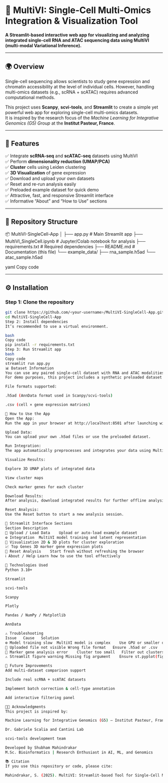 # 🔬 MultiVI: Single-Cell Multi-Omics Integration & Visualization Tool

**A Streamlit-based interactive web app for visualizing and analyzing integrated single-cell RNA and ATAC sequencing data using MultiVI (multi-modal Variational Inference).**

---

## 🌍 Overview

Single-cell sequencing allows scientists to study gene expression and chromatin accessibility at the level of individual cells. However, handling multi-omics datasets (e.g., scRNA + scATAC) requires advanced computational methods.

This project uses **Scanpy**, **scvi-tools**, and **Streamlit** to create a simple yet powerful web app for exploring single-cell multi-omics datasets.  
It is inspired by the research focus of the *Machine Learning for Integrative Genomics (G5) Group* at the **Institut Pasteur, France**.

---

## 🚀 Features

✅ Integrate **scRNA-seq** and **scATAC-seq** datasets using MultiVI  
✅ Perform **dimensionality reduction (UMAP/PCA)**  
✅ **Cluster** cells using Leiden clustering  
✅ **3D Visualization** of gene expression  
✅ Download and upload your own datasets  
✅ Reset and re-run analysis easily  
✅ Preloaded example dataset for quick demo  
✅ Attractive, fast, and responsive Streamlit interface  
✅ Informative “About” and “How to Use” sections

---

## 📁 Repository Structure

📦 MultiVI-SingleCell-App
│
├── app.py # Main Streamlit app
├── MultiVI_SingleCell.ipynb # Jupyter/Colab notebook for analysis
├── requirements.txt # Required dependencies
├── README.md # Documentation (this file)
└── example_data/
├── rna_sample.h5ad
└── atac_sample.h5ad

yaml
Copy code

---

## ⚙️ Installation

### Step 1: Clone the repository

```bash
git clone https://github.com/<your-username>/MultiVI-SingleCell-App.git
cd MultiVI-SingleCell-App
Step 2: Install dependencies
It’s recommended to use a virtual environment.

bash
Copy code
pip install -r requirements.txt
Step 3: Run Streamlit app
bash
Copy code
streamlit run app.py
📊 Dataset Information
You can use any paired single-cell dataset with RNA and ATAC modalities.
For demo purposes, this project includes a synthetic preloaded dataset (using scvi-tools demo data).

File formats supported:

.h5ad (AnnData format used in Scanpy/scvi-tools)

.csv (cell × gene expression matrices)

🧠 How to Use the App
Open the App:
Run the app in your browser at http://localhost:8501 after launching with Streamlit.

Upload Data:
You can upload your own .h5ad files or use the preloaded dataset.

Run Integration:
The app automatically preprocesses and integrates your data using MultiVI.

Visualize Results:

Explore 3D UMAP plots of integrated data

View cluster maps

Check marker genes for each cluster

Download Results:
After analysis, download integrated results for further offline analysis.

Reset Analysis:
Use the Reset button to start a new analysis session.

🎨 Streamlit Interface Sections
Section	Description
🧬 Upload / Load Data	Upload or auto-load example dataset
⚙️ Integration	MultiVI model training and latent representation
🧩 Visualization	2D & 3D plots for cluster exploration
📈 Top Genes	3D marker gene expression plots
🔄 Reset Analysis	Start fresh without refreshing the browser
ℹ️ About / Help	Learn how to use the tool effectively

🧩 Technologies Used
Python 3.10+

Streamlit

scvi-tools

Scanpy

Plotly

Pandas / NumPy / Matplotlib

AnnData

⚠️ Troubleshooting
Issue	Cause	Solution
⚙️ Model training slow	MultiVI model is complex	Use GPU or smaller dataset
📂 Uploaded file not visible	Wrong file format	Ensure .h5ad or .csv
🧪 Marker gene analysis error	Cluster too small	Filter out clusters with <3 cells
⚠️ Streamlit figure warning	Missing fig argument	Ensure st.pyplot(fig) syntax

🌟 Future Improvements
Add multi-dataset comparison support

Include real scRNA + scATAC datasets

Implement batch correction & cell-type annotation

Add interactive filtering panel

👩‍🔬 Acknowledgments
This project is inspired by:

Machine Learning for Integrative Genomics (G5) – Institut Pasteur, France

Dr. Gabriele Scalia and Cantini Lab

scvi-tools development team

Developed by Shubham Mahindrakar
M.Sc. Bioinformatics | Research Enthusiast in AI, ML, and Genomics

📚 Citation
If you use this repository or code, please cite:

Mahindrakar, S. (2025). MultiVI: Streamlit-based Tool for Single-Cell Multi-Omics Integration and Visualization. GitHub Repository.
